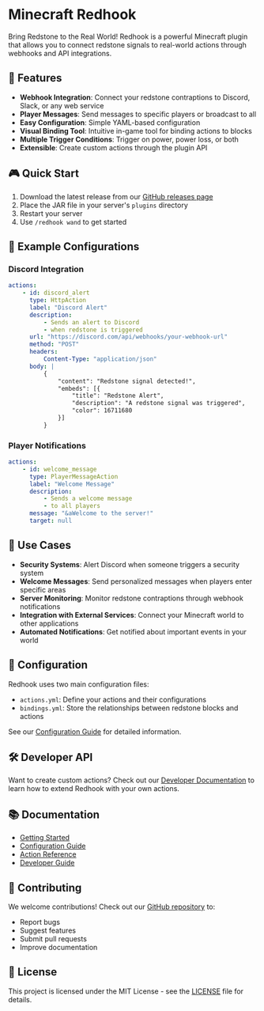 # Minecraft Redhook

Bring Redstone to the Real World! Redhook is a powerful Minecraft plugin that allows you to connect redstone signals to real-world actions through webhooks and API integrations.

## 🚀 Features

- **Webhook Integration**: Connect your redstone contraptions to Discord, Slack, or any web service
- **Player Messages**: Send messages to specific players or broadcast to all
- **Easy Configuration**: Simple YAML-based configuration
- **Visual Binding Tool**: Intuitive in-game tool for binding actions to blocks
- **Multiple Trigger Conditions**: Trigger on power, power loss, or both
- **Extensible**: Create custom actions through the plugin API

## 🎮 Quick Start

1. Download the latest release from our [GitHub releases page](https://github.com/N1CK145/minecraft-redhook/releases)
2. Place the JAR file in your server's `plugins` directory
3. Restart your server
4. Use `/redhook wand` to get started

## 📝 Example Configurations

### Discord Integration

```yaml linenums="1"
actions:
    - id: discord_alert
      type: HttpAction
      label: "Discord Alert"
      description:
          - Sends an alert to Discord
          - when redstone is triggered
      url: "https://discord.com/api/webhooks/your-webhook-url"
      method: "POST"
      headers:
          Content-Type: "application/json"
      body: |
          {
              "content": "Redstone signal detected!",
              "embeds": [{
                  "title": "Redstone Alert",
                  "description": "A redstone signal was triggered",
                  "color": 16711680
              }]
          }
```

### Player Notifications

```yaml linenums="1"
actions:
    - id: welcome_message
      type: PlayerMessageAction
      label: "Welcome Message"
      description:
          - Sends a welcome message
          - to all players
      message: "&aWelcome to the server!"
      target: null
```

## 🎯 Use Cases

- **Security Systems**: Alert Discord when someone triggers a security system
- **Welcome Messages**: Send personalized messages when players enter specific areas
- **Server Monitoring**: Monitor redstone contraptions through webhook notifications
- **Integration with External Services**: Connect your Minecraft world to other applications
- **Automated Notifications**: Get notified about important events in your world

## 🔧 Configuration

Redhook uses two main configuration files:

- `actions.yml`: Define your actions and their configurations
- `bindings.yml`: Store the relationships between redstone blocks and actions

See our [Configuration Guide](getting-started/configuration.md) for detailed information.

## 🛠️ Developer API

Want to create custom actions? Check out our [Developer Documentation](developer-docs/getting-started.md) to learn how to extend Redhook with your own actions.

## 📚 Documentation

- [Getting Started](getting-started/quickstart.md)
- [Configuration Guide](getting-started/configuration.md)
- [Action Reference](references/actions/http-action.md)
- [Developer Guide](developer-docs/getting-started.md)

## 🤝 Contributing

We welcome contributions! Check out our [GitHub repository](https://github.com/N1CK145/minecraft-redhook) to:

- Report bugs
- Suggest features
- Submit pull requests
- Improve documentation

## 📄 License

This project is licensed under the MIT License - see the [LICENSE](https://github.com/N1CK145/minecraft-redhook/blob/main/LICENSE) file for details.

